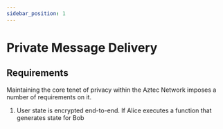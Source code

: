 ```yaml
---
sidebar_position: 1
---
```


# Private Message Delivery

## Requirements

Maintaining the core tenet of privacy within the Aztec Network imposes a number of requirements on it.

1. User state is encrypted end-to-end. If Alice executes a function that generates state for Bob